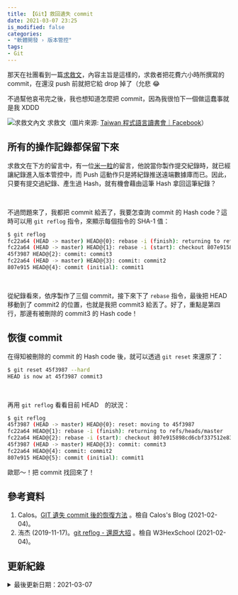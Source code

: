 ```yaml
---
title: 【Git】救回遺失 commit 
date: 2021-03-07 23:25
is_modified: false
categories:
- "軟體開發 › 版本管控"
tags:
- Git
--- 
```


那天在社團看到一篇[求救文](https://www.facebook.com/groups/1403852566495675/permalink/2823371291210455/)，內容主旨是這樣的，求救者把花費六小時所撰寫的 commit，在還沒 push 前就把它給 drop 掉了（允悲 :joy: 
  
不過幫他哀弔完之後，我也想知道怎麼把 commit，因為我很怕下一個做這蠢事就是我 XDDD

<!--more-->
<p class="illustration">
    <img src="https://i.imgur.com/Rq9W4dg.png" alt="求救文內文">
    求救文（圖片來源: <a href="https://www.facebook.com/groups/1403852566495675/permalink/2823371291210455/">Taiwan 程式語言讀書會｜Facebook</a>）
</p>



## 所有的操作記錄都保留下來
求救文在下方的留言中，有一位[米一粒](https://www.facebook.com/groups/1403852566495675/permalink/2823371291210455/?comment_id=2823410504539867)的留言，他說當你製作提交紀錄時，就已經讓紀錄進入版本管控中，而 Push 這動作只是將紀錄推送遠端數據庫而已。因此，只要有提交過紀錄、產生過 Hash，就有機會藉由這筆 Hash 拿回這筆紀錄？

<br>

不過問題來了，我都把 commit 給丟了，我要怎查詢 commit 的 Hash code？這時可以用 `git reflog` 指令，來顯示每個指令的 SHA-1 值：
```bash
$ git reflog
fc22a64 (HEAD -> master) HEAD@{0}: rebase -i (finish): returning to refs/heads/master
fc22a64 (HEAD -> master) HEAD@{1}: rebase -i (start): checkout 807e915898cd6cbf337512e83a0ccff1a1551df9
45f3987 HEAD@{2}: commit: commit3
fc22a64 (HEAD -> master) HEAD@{3}: commit: commit2
807e915 HEAD@{4}: commit (initial): commit1
```

<br>

從紀錄看來，依序製作了三個 commit，接下來下了 `rebase` 指令，最後把 HEAD 移動到了 commit2 的位置，也就是我把 commit3 給丟了。好了，重點是第四行，那邊有被刪除的 commit3 的 Hash code！



## 恢復 commit
在得知被刪除的 commit 的 Hash code 後，就可以透過 `git reset` 來還原了：

```bash
$ git reset 45f3987 --hard
HEAD is now at 45f3987 commit3
```

<br>

再用 `git reflog` 看看目前 HEAD　的狀況：

```bash
$ git reflog
45f3987 (HEAD -> master) HEAD@{0}: reset: moving to 45f3987
fc22a64 HEAD@{1}: rebase -i (finish): returning to refs/heads/master
fc22a64 HEAD@{2}: rebase -i (start): checkout 807e915898cd6cbf337512e83a0ccff1a1551df9
45f3987 (HEAD -> master) HEAD@{3}: commit: commit3
fc22a64 HEAD@{4}: commit: commit2
807e915 HEAD@{5}: commit (initial): commit1
```

歐耶～！把 commit 找回來了！



## 參考資料 
1. Calos。[GIT 遺失 commit 後的恢復方法](https://caloskao.org/git-recovery-lost-commit/) 。檢自 Calos's Blog (2021-02-04)。
2. 洧杰 (2019-11-17)。[git reflog - 還原大招](https://w3c.hexschool.com/git/10bf7677) 。檢自 W3HexSchool (2021-02-04)。



## 更新紀錄
<details class="update_stamp">
  <summary>最後更新日期：2021-03-07</summary>
  <ul>
    <li>2021-03-07 發布</li>
    <li>2021-02-04 完稿</li>
    <li>2021-02-04 起稿</li>
  </ul>
</details>